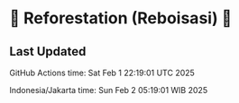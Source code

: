 
# 🌳 Reforestation (Reboisasi) 🌲

## Last Updated

GitHub Actions time: Sat Feb  1 22:19:01 UTC 2025

Indonesia/Jakarta time: Sun Feb  2 05:19:01 WIB 2025
